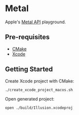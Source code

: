 # Metal

Apple's [Metal API](https://developer.apple.com/metal/cpp/) playground.

## Pre-requisites

- [CMake](https://cmake.org/)
- [Xcode](https://developer.apple.com/xcode/)

## Getting Started

Create Xcode project with CMake:

```sh
./create_xcode_project_macos.sh
```

Open generated project:

```sh
open ./build/Illusion.xcodeproj
```
